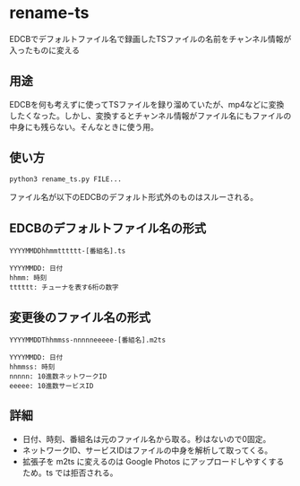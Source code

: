 # rename-ts
EDCBでデフォルトファイル名で録画したTSファイルの名前をチャンネル情報が入ったものに変える

## 用途
EDCBを何も考えずに使ってTSファイルを録り溜めていたが、mp4などに変換したくなった。しかし、変換するとチャンネル情報がファイル名にもファイルの中身にも残らない。そんなときに使う用。

## 使い方
```sh
python3 rename_ts.py FILE...
```
ファイル名が以下のEDCBのデフォルト形式外のものはスルーされる。

## EDCBのデフォルトファイル名の形式
```
YYYYMMDDhhmmtttttt-[番組名].ts

YYYYMMDD: 日付
hhmm: 時刻
tttttt: チューナを表す6桁の数字
```

## 変更後のファイル名の形式
```
YYYYMMDDThhmmss-nnnnneeeee-[番組名].m2ts

YYYYMMDD: 日付
hhmmss: 時刻
nnnnn: 10進数ネットワークID
eeeee: 10進数サービスID
```

## 詳細
- 日付、時刻、番組名は元のファイル名から取る。秒はないので0固定。
- ネットワークID、サービスIDはファイルの中身を解析して取ってくる。
- 拡張子を m2ts に変えるのは Google Photos にアップロードしやすくするため。ts では拒否される。

